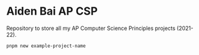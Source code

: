 # Aiden Bai AP CSP

Repository to store all my AP Computer Science Principles projects (2021-22).

```sh
pnpm new example-project-name
```
